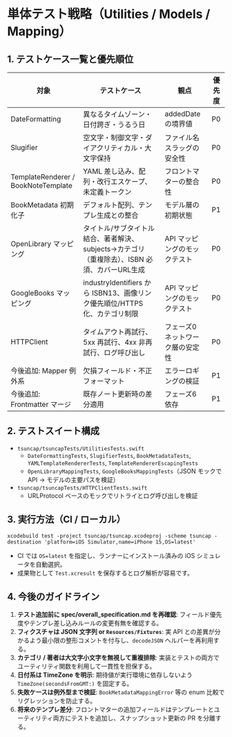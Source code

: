 # 単体テスト戦略（Utilities / Models / Mapping）

## 1. テストケース一覧と優先順位
| 対象 | テストケース | 観点 | 優先度 |
| --- | --- | --- | --- |
| DateFormatting | 異なるタイムゾーン・日付跨ぎ・うるう日 | addedDate の境界値 | P0 |
| Slugifier | 空文字・制御文字・ダイアクリティカル・大文字保持 | ファイル名スラッグの安全性 | P0 |
| TemplateRenderer / BookNoteTemplate | YAML 差し込み、配列・改行エスケープ、未定義トークン | フロントマターの整合性 | P0 |
| BookMetadata 初期化子 | デフォルト配列、テンプレ生成との整合 | モデル層の初期状態 | P1 |
| OpenLibrary マッピング | タイトル/サブタイトル結合、著者解決、subjects→カテゴリ（重複除去）、ISBN 必須、カバーURL生成 | API マッピングのモックテスト | P0 |
| GoogleBooks マッピング | industryIdentifiers から ISBN13、画像リンク優先順位/HTTPS 化、カテゴリ制限 | API マッピングのモックテスト | P0 |
| HTTPClient | タイムアウト再試行、5xx 再試行、4xx 非再試行、ログ呼び出し | フェーズ0 ネットワーク層の安定性 | P0 |
| 今後追加: Mapper 例外系 | 欠損フィールド・不正フォーマット | エラーロギングの検証 | P1 |
| 今後追加: Frontmatter マージ | 既存ノート更新時の差分適用 | フェーズ6 依存 | P1 |

## 2. テストスイート構成
- `tsuncap/tsuncapTests/UtilitiesTests.swift`
  - `DateFormattingTests`, `SlugifierTests`, `BookMetadataTests`, `YAMLTemplateRendererTests`, `TemplateRendererEscapingTests`
  - `OpenLibraryMappingTests`, `GoogleBooksMappingTests`（JSON モックで API → モデルの主要パスを検証）
- `tsuncap/tsuncapTests/HTTPClientTests.swift`
  - URLProtocol ベースのモックでリトライとログ呼び出しを検証

## 3. 実行方法（CI / ローカル）
```
xcodebuild test -project tsuncap/tsuncap.xcodeproj -scheme tsuncap -destination 'platform=iOS Simulator,name=iPhone 15,OS=latest'
```
- CI では `OS=latest` を指定し、ランナーにインストール済みの iOS シミュレータを自動選択。
- 成果物として `Test.xcresult` を保存するとログ解析が容易です。

## 4. 今後のガイドライン
1. **テスト追加前に spec/overall_specification.md を再確認**: フィールド優先度やテンプレ差し込みルールの変更有無を確認する。
2. **フィクスチャは JSON 文字列 or `Resources/Fixtures`**: 実 API との差異が分かるよう最小限の整形コメントを付与し、`decodeJSON` ヘルパーを再利用する。
3. **カテゴリ / 著者は大文字小文字を無視して重複排除**: 実装とテストの両方でユーティリティ関数を利用して一貫性を担保する。
4. **日付系は TimeZone を明示**: 期待値が実行環境に依存しないよう `TimeZone(secondsFromGMT:)` を固定する。
5. **失敗ケースは例外型まで検証**: `BookMetadataMappingError` 等の enum 比較でリグレッションを防止する。
6. **将来のテンプレ差分**: フロントマターの追加フィールドはテンプレートとユーティリティ両方にテストを追加し、スナップショット更新の PR を分離する。
